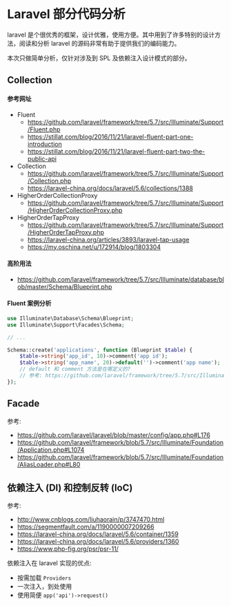 # Laravel 部分代码分析

laravel 是个很优秀的框架，设计优雅，使用方便。其中用到了许多特别的设计方法，阅读和分析 laravel 的源码非常有助于提供我们的编码能力。

本次只做简单分析，仅针对涉及到 SPL 及依赖注入设计模式的部分。

## Collection

#### 参考网址
* Fluent
    * https://github.com/laravel/framework/tree/5.7/src/Illuminate/Support/Fluent.php
    * https://stillat.com/blog/2016/11/21/laravel-fluent-part-one-introduction
    * https://stillat.com/blog/2016/11/21/laravel-fluent-part-two-the-public-api
* Collection
    * https://github.com/laravel/framework/tree/5.7/src/Illuminate/Support/Collection.php
    * https://laravel-china.org/docs/laravel/5.6/collections/1388
* HigherOrderCollectionProxy
    * https://github.com/laravel/framework/tree/5.7/src/Illuminate/Support/HigherOrderCollectionProxy.php
* HigherOrderTapProxy
    * https://github.com/laravel/framework/tree/5.7/src/Illuminate/Support/HigherOrderTapProxy.php
    * https://laravel-china.org/articles/3893/laravel-tap-usage
    * https://my.oschina.net/u/172914/blog/1803304

#### 高阶用法
* https://github.com/laravel/framework/tree/5.7/src/Illuminate/database/blob/master/Schema/Blueprint.php

#### Fluent 案例分析

```php
use Illuminate\Database\Schema\Blueprint;
use Illuminate\Support\Facades\Schema;

// ...

Schema::create('applications', function (Blueprint $table) {
    $table->string('app_id', 10)->comment('app id');
    $table->string('app_name', 20)->default('')->comment('app name');
    // default 和 comment 方法是在哪定义的?
    // 参考: https://github.com/laravel/framework/tree/5.7/src/Illuminate/Support/Fluent.php#L143
});

```

## Facade

参考:
* https://github.com/laravel/laravel/blob/master/config/app.php#L176
* https://github.com/laravel/framework/blob/5.7/src/Illuminate/Foundation/Application.php#L1074
* https://github.com/laravel/framework/blob/5.7/src/Illuminate/Foundation/AliasLoader.php#L80

## 依赖注入 (DI) 和控制反转 (IoC)

参考:
* http://www.cnblogs.com/liuhaorain/p/3747470.html
* https://segmentfault.com/a/1190000007209266
* https://laravel-china.org/docs/laravel/5.6/container/1359
* https://laravel-china.org/docs/laravel/5.6/providers/1360
* https://www.php-fig.org/psr/psr-11/

依赖注入在 laravel 实现的优点:
* 按需加载 `Providers`
* 一次注入，到处使用
* 使用简便 `app('api')->request()`
